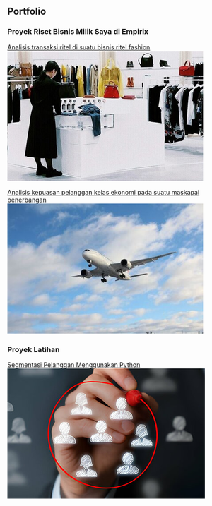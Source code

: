 ## Portfolio

### Proyek Riset Bisnis Milik Saya di Empirix
[Analisis transaksi ritel di suatu bisnis ritel fashion](https://empirixresearch.com/portfolio/ritel-fashion/)
<br>
<img src="ritel-fashion-thumbnail.jpg?raw=true"/>

[Analisis kepuasan pelanggan kelas ekonomi pada suatu maskapai penerbangan](https://empirixresearch.com/portfolio/maskapai-penerbangan/)
<br>
<img src="maskapai-penerbangan-thumbnail.jpg?raw=true"/>

### Proyek Latihan 
[Segmentasi Pelanggan Menggunakan Python](/Customer_Segmentation_with_Python.md)
<br>
<img src="analisis-segmentasi-pelanggan-thumbnail.jpg?raw=true"/>
